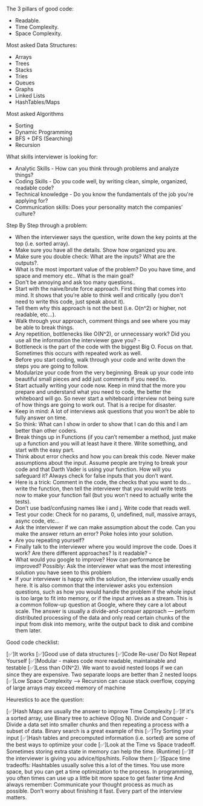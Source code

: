 The 3 pillars of good code:
- Readable.
- Time Complexity.
- Space Complexity.

Most asked Data Structures:

- Arrays
- Trees
- Stacks
- Tries
- Queues
- Graphs
- Linked Lists
- HashTables/Maps

Most asked Algorithms

- Sorting
- Dynamic Programming
- BFS + DFS (Searching)
- Recursion

What skills interviewer is looking for:

- Analytic Skills - How can you think through problems and analyze things?
- Coding Skills - Do you code well, by writing clean, simple, organized, readable code?
- Technical knowledge - Do you know the fundamentals of the job you're applying for?
- Communication skills: Does your personality match the companies’ culture?

Step By Step through a problem:

- When the interviewer says the question, write down the key points at the top (i.e. sorted array). 
- Make sure you have all the details. Show how organized you are.
- Make sure you double check: What are the inputs? What are the outputs?.
- What is the most important value of the problem? Do you have time, and space and memory etc.. What is the main goal?
- Don't be annoying and ask too many questions..
- Start with the naive/brute force approach. First thing that comes into mind. It shows that you’re able to think well and critically (you don't need to write this code, just speak about it).
- Tell them why this approach is not the best (i.e. O(n^2) or higher, not readable, etc...).
- Walk through your approach, comment things and see where you may be able to break things.
- Any repetition, bottlenecks like O(N^2), or unnecessary work? Did you use all the information the interviewer gave you? - 
- Bottleneck is the part of the code with the biggest Big O. Focus on that. Sometimes this occurs with repeated work as well.
- Before you start coding, walk through your code and write down the steps you are going to follow.
- Modularize your code from the very beginning. Break up your code into beautiful small pieces and add just comments if you need to.
- Start actually writing your code now. Keep in mind that the more you prepare and understand what you need to code, the better the whiteboard will go. So never start a whiteboard interview not being sure of how things are going to work out. That is a recipe for disaster.
- Keep in mind: A lot of interviews ask questions that you won’t be able to fully answer on time.
- So think: What can I show in order to show that I can do this and I am better than other coders. 
- Break things up in Functions (if you can’t remember a method, just make up a function and you will at least have it there. Write something, and start with the easy part.
- Think about error checks and how you can break this code. Never make assumptions about the input. Assume people are trying to break your code and that Darth Vader is using your function. How will you safeguard it? Always check for false inputs that you don’t want. 
- Here is a trick: Comment in the code, the checks that you want to do… write the function, then tell the interviewer that you would write tests now to make your function fail (but you won't need to actually write the tests).
- Don’t use bad/confusing names like i and j. Write code that reads well.
- Test your code: Check for no params, 0, undefined, null, massive arrays, async code, etc… 
- Ask the interviewer if we can make assumption about the code. Can you make the answer return an error? Poke holes into your solution. 
- Are you repeating yourself?
- Finally talk to the interviewer where you would improve the code. Does it work? Are there different approaches? Is it readable? - 
- What would you google to improve? How can performance be improved? Possibly: Ask the interviewer what was the most interesting solution you have seen to this problem
- If your interviewer is happy with the solution, the interview usually ends here. It is also common that the interviewer asks you extension questions, such as how you would handle the problem if the whole input is too large to fit into memory, or if the input arrives as a stream. This is a common follow-up question at Google, where they care a lot about scale. The answer is usually a divide-and-conquer approach — perform distributed processing of the data and only read certain chunks of the input from disk into memory, write the output back to disk and combine them later.

Good code checklist:

[✅]It works
[✅]Good use of data structures
[✅]Code Re-use/ Do Not Repeat Yourself
[✅]Modular - makes code more readable, maintainable and testable
[✅]Less than O(N^2). We want to avoid nested loops if we can since they are expensive. Two
separate loops are better than 2 nested loops
[✅]Low Space Complexity --> Recursion can cause stack overflow, copying of large arrays may exceed memory of machine 

Heurestics to ace the question:

[✅]Hash Maps are usually the answer to improve Time Complexity
[✅]If it's a sorted array, use Binary tree to achieve O(log N). Divide and Conquer - Divide a data set into smaller chunks and then repeating a process with a subset of data. Binary search is a great example of this
[✅]Try Sorting your input
[✅]Hash tables and precomputed information (i.e. sorted) are some of the best ways to optimize your code
[✅]Look at the Time vs Space tradeoff. Sometimes storing extra state in memory can help the time. (Runtime)
[✅]If the interviewer is giving you advice/tips/hints. Follow them
[✅]Space time tradeoffs: Hashtables usually solve this a lot of the times. You use more space, but you can get a time optimization to the process. In programming, you often times can use up a little bit more space to get faster time
And always remember: Communicate your thought process as much as possible. Don’t worry about finishing it fast. Every part of the interview matters.